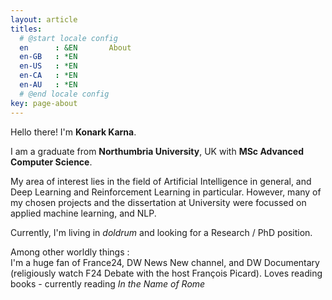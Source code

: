 ```yaml
---
layout: article
titles:
  # @start locale config
  en      : &EN       About
  en-GB   : *EN
  en-US   : *EN
  en-CA   : *EN
  en-AU   : *EN
  # @end locale config
key: page-about
---
```

Hello there! I'm **Konark Karna**.

I am a graduate from **Northumbria University**, UK with **MSc Advanced Computer Science**.

My area of interest lies in the field of Artificial Intelligence in general, and Deep Learning and Reinforcement Learning in particular. However, many of my chosen projects and the dissertation at University were focussed on applied machine learning, and NLP.

Currently, I'm living in *doldrum* and looking for a Research / PhD position.

Among other worldly things :<br>
I'm a huge fan of France24, DW News New channel, and DW Documentary (religiously watch F24 Debate with the host François Picard). Loves reading books - currently reading *In the Name of Rome*
